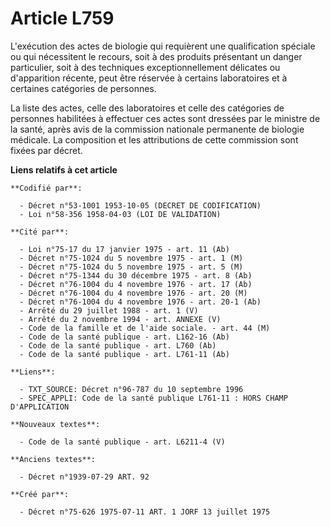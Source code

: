 # Article L759

L'exécution des actes de biologie qui requièrent une qualification spéciale ou qui nécessitent le recours, soit à des
produits présentant un danger particulier, soit à des techniques exceptionnellement délicates ou d'apparition récente, peut
être réservée à certains laboratoires et à certaines catégories de personnes.

La liste des actes, celle des laboratoires et celle des catégories de personnes habilitées à effectuer ces actes sont
dressées par le ministre de la santé, après avis de la commission nationale permanente de biologie médicale. La composition
et les attributions de cette commission sont fixées par décret.

**Liens relatifs à cet article**

	**Codifié par**:

	  - Décret n°53-1001 1953-10-05 (DECRET DE CODIFICATION)
	  - Loi n°58-356 1958-04-03 (LOI DE VALIDATION)

	**Cité par**:

	  - Loi n°75-17 du 17 janvier 1975 - art. 11 (Ab)
	  - Décret n°75-1024 du 5 novembre 1975 - art. 1 (M)
	  - Décret n°75-1024 du 5 novembre 1975 - art. 5 (M)
	  - Décret n°75-1344 du 30 décembre 1975 - art. 8 (Ab)
	  - Décret n°76-1004 du 4 novembre 1976 - art. 17 (Ab)
	  - Décret n°76-1004 du 4 novembre 1976 - art. 20 (M)
	  - Décret n°76-1004 du 4 novembre 1976 - art. 20-1 (Ab)
	  - Arrêté du 29 juillet 1988 - art. 1 (V)
	  - Arrêté du 2 novembre 1994 - art. ANNEXE (V)
	  - Code de la famille et de l'aide sociale. - art. 44 (M)
	  - Code de la santé publique - art. L162-16 (Ab)
	  - Code de la santé publique - art. L760 (Ab)
	  - Code de la santé publique - art. L761-11 (Ab)

	**Liens**:

	  - TXT_SOURCE: Décret n°96-787 du 10 septembre 1996
	  - SPEC_APPLI: Code de la santé publique L761-11 : HORS CHAMP D'APPLICATION

	**Nouveaux textes**:

	  - Code de la santé publique - art. L6211-4 (V)

	**Anciens textes**:

	  - Décret n°1939-07-29 ART. 92

	**Créé par**:

	  - Décret n°75-626 1975-07-11 ART. 1 JORF 13 juillet 1975
